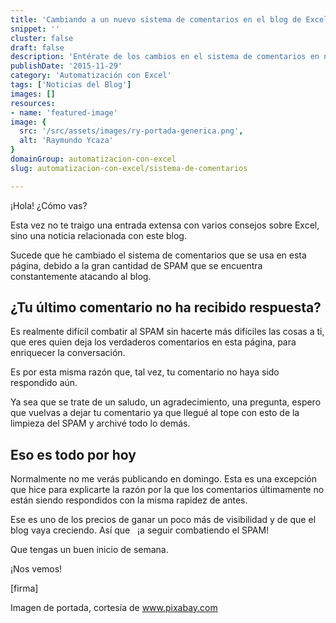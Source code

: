 ```yaml
---
title: 'Cambiando a un nuevo sistema de comentarios en el blog de Excel'
snippet: ''
cluster: false
draft: false 
description: 'Entérate de los cambios en el sistema de comentarios en nuestro blog de Excel. Mantente actualizado con nuestras novedades.'
publishDate: '2015-11-29'
category: 'Automatización con Excel'
tags: ['Noticias del Blog']
images: []
resources: 
- name: 'featured-image'
image: {
  src: '/src/assets/images/ry-portada-generica.png',
  alt: 'Raymundo Ycaza'
}
domainGroup: automatizacion-con-excel
slug: automatizacion-con-excel/sistema-de-comentarios

---
```


¡Hola! ¿Cómo vas?

Esta vez no te traigo una entrada extensa con varios consejos sobre Excel, sino una noticia relacionada con este blog.

Sucede que he cambiado el sistema de comentarios que se usa en esta página, debido a la gran cantidad de SPAM que se encuentra constantemente atacando al blog.

## ¿Tu último comentario no ha recibido respuesta?

Es realmente difícil combatir al SPAM sin hacerte más difíciles las cosas a ti, que eres quien deja los verdaderos comentarios en esta página, para enriquecer la conversación.

Es por esta misma razón que, tal vez, tu comentario no haya sido respondido aún.

Ya sea que se trate de un saludo, un agradecimiento, una pregunta, espero que vuelvas a dejar tu comentario ya que llegué al tope con esto de la limpieza del SPAM y archivé todo lo demás.

## Eso es todo por hoy

Normalmente no me verás publicando en domingo. Esta es una excepción que hice para explicarte la razón por la que los comentarios últimamente no están siendo respondidos con la misma rapidez de antes.

Ese es uno de los precios de ganar un poco más de visibilidad y de que el blog vaya creciendo. Así que   ¡a seguir combatiendo el SPAM!

Que tengas un buen inicio de semana.

¡Nos vemos!

\[firma\]

Imagen de portada, cortesía de www.pixabay.com
